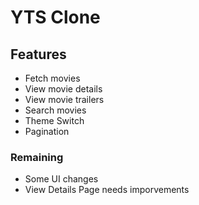 # YTS Clone

## Features
  - Fetch movies
  - View movie details 
  - View movie trailers
  - Search movies 
  - Theme Switch
  - Pagination
  
### Remaining
  
  - Some UI changes
  - View Details Page needs imporvements